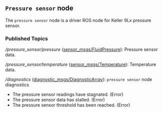 ## `Pressure sensor` node
The `pressure sensor` node is a driver ROS node for Keller 9Lx pressure sensor.

### Published Topics

*/pressure_sensor/pressure* ([sensor_msgs/FluidPressure](http://docs.ros.org/en/api/sensor_msgs/html/msg/FluidPressure.html)): Pressure sensor data.

*/pressure_sensor/temperature* ([sensor_msgs/Temperature](http://docs.ros.org/en/api/sensor_msgs/html/msg/Temperature.html)): Temperature data.

*/diagnostics* ([diagnostic_msgs/DiagnosticArray](http://docs.ros.org/en/api/diagnostic_msgs/html/msg/DiagnosticArray.html)): `pressure sensor` node diagnostics
  - The pressure sensor readings have stagnated. (Error)
  - The pressure sensor data has stalled. (Error)
  - The pressure sensor threshold has been reached. (Error)
